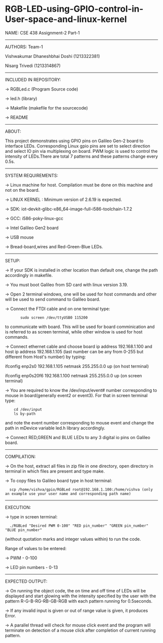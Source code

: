 # RGB-LED-using-GPIO-control-in-User-space-and-linux-kernel
NAME: CSE 438 Assignment-2 Part-1
________________________________________________________________________________________________________________________________________

AUTHORS:  Team-1

Vishwakumar Dhaneshbhai Doshi (1213322381)

Nisarg Trivedi (1213314867)
________________________________________________________________________________________________________________________________________

INCLUDED IN REPOSITORY:

-> RGBLed.c (Program Source code)

-> led.h (library)

-> Makefile (makefile for the sourcecode)

-> README

________________________________________________________________________________________________________________________________________

ABOUT: 

This project demonstrates using GPIO pins on Galileo Gen-2 board to interface LEDs. Corresponding Linux gpio pins are set to select direction and select IO pin via multiplexing on board. PWM logic is used to control the intensity of LEDs.There are total 7 patterns and these patterns change every 0.5s.  
________________________________________________________________________________________________________________________________________

SYSTEM REQUIREMENTS:

-> Linux machine for host. Compilation must be done on this machine and not on the board.

-> LINUX KERNEL : Minimum version of 2.6.19 is expected.

-> SDK: iot-devkit-glibc-x86_64-image-full-i586-toolchain-1.7.2

-> GCC:  i586-poky-linux-gcc

-> Intel Galileo Gen2 board

-> USB mouse

-> Bread-board,wires and Red-Green-Blue LEDs.
________________________________________________________________________________________________________________________________________

SETUP:

-> If your SDK is installed in other location than default one, change the path accordingly in makefile.

-> You must boot Galileo from SD card with linux version 3.19.

-> Open 2 terminal windows, one will be used for host commands and other will be used to send command to Galileo board.

-> Connect the FTDI cable and on one terminal type:

           sudo screen /dev/ttyUSB0 115200

 to communicate with board. This will be used for board comminication and is referred to as screen terminal, while other window is used for host commands. 

-> Connect ethernet cable and choose board ip address 192.168.1.100 and host ip address 192.168.1.105 (last number can be any from 0-255 but different from Host's number) by typing:

ifconfig enp2s0 192.168.1.105 netmask 255.255.0.0 up (on host terminal)

ifconfig enp0s20f6 192.168.1.100 netmask 255.255.0.0 up (on screen terminal)

-> You are required to know the /dev/input/event# number corresponding to mouse in board(generally event2 or event3). For that in screen terminal type:

        cd /dev/input
        ls by-path 

and note the event number corresponding to mouse event and change the path in mDevice variable led.h library accordingly.

-> Connect RED,GREEN and BLUE LEDs to any 3 digital io pins on Galileo board.
________________________________________________________________________________________________________________________________________

COMPILATION:

-> On the host, extract all files in zip file in one directory, open directory in terminal in which files are present and type make.

-> To copy files to Galileo board type in host terminal:

      scp /home/vishva/gpio/RGBLed root@192.168.1.100:/home/vishva (only an example use your user name and corresponding path name)
________________________________________________________________________________________________________________________________________

EXECUTION:

-> type in screen terminal:

      ./RGBLed "Desired PWM 0-100" "RED pin_number" "GREEN pin_number" "BLUE pin_number" 

 (without quotation marks and integer values within) to run the code.

Range of values to be entered:

-> PWM - 0-100

-> LED pin numbers - 0-13
_______________________________________________________________________________________________________________________________________________________________________________________________________

EXPECTED OUTPUT:

-> On running the object code, the on time and off time of LEDs will be displayed and start glowing with the intensity specified by the user with the pattern R-G-B-RG-RB-GB-RGB with each pattern running for 0.5seconds.

-> If any invalid input is given or out of range value is given, it produces Error.

-> A parallel thread will check for mouse click event and the program will terminate on detection of a mouse click after completion of current running pattern.


